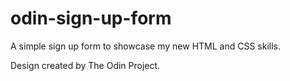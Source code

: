 # odin-sign-up-form

A simple sign up form to showcase my new HTML and CSS skills.

Design created by The Odin Project.